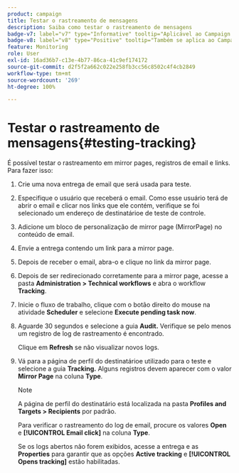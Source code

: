 ```yaml
---
product: campaign
title: Testar o rastreamento de mensagens
description: Saiba como testar o rastreamento de mensagens
badge-v7: label="v7" type="Informative" tooltip="Aplicável ao Campaign Classic v7"
badge-v8: label="v8" type="Positive" tooltip="Também se aplica ao Campaign v8"
feature: Monitoring
role: User
exl-id: 16ad36b7-c13e-4b77-86ca-41c9ef174172
source-git-commit: d2f5f2a662c022e258fb3cc56c8502c4f4cb2849
workflow-type: tm+mt
source-wordcount: '269'
ht-degree: 100%

---
```


# Testar o rastreamento de mensagens{#testing-tracking}

É possível testar o rastreamento em mirror pages, registros de email e links. Para fazer isso:

1. Crie uma nova entrega de email que será usada para teste.
1. Especifique o usuário que receberá o email. Como esse usuário terá de abrir o email e clicar nos links que ele contém, verifique se foi selecionado um endereço de destinatárioe de teste de controle.
1. Adicione um bloco de personalização de mirror page (MirrorPage) no conteúdo de email.
1. Envie a entrega contendo um link para a mirror page.
1. Depois de receber o email, abra-o e clique no link da mirror page.
1. Depois de ser redirecionado corretamente para a mirror page, acesse a pasta **Administration > Technical workflows** e abra o workflow **Tracking**.
1. Inicie o fluxo de trabalho, clique com o botão direito do mouse na atividade **Scheduler** e selecione **Execute pending task now**.
1. Aguarde 30 segundos e selecione a guia **Audit.** Verifique se pelo menos um registro de log de rastreamento é encontrado.

   Clique em **Refresh** se não visualizar novos logs.

1. Vá para a página de perfil do destinatárioe utilizado para o teste e selecione a guia **Tracking.** Alguns registros devem aparecer com o valor **Mirror Page** na coluna **Type**.

   >[!NOTE]
   >
   >A página de perfil do destinatário está localizada na pasta **Profiles and Targets > Recipients** por padrão.

   Para verificar o rastreamento do log de email, procure os valores **Open** e **[!UICONTROL Email click]** na coluna **Type**.

   Se os logs abertos não forem exibidos, acesse a entrega e as **Properties** para garantir que as opções **Active tracking** e **[!UICONTROL Opens tracking]** estão habilitadas.
